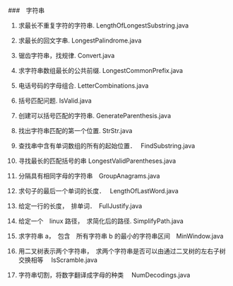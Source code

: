 ###　字符串

1. 求最长不重复字符的字符串.  LengthOfLongestSubstring.java

2. 求最长的回文字串. LongestPalindrome.java

3. 锯齿字符串，找规律.  Convert.java

4. 求字符串数组最长的公共前缀. LongestCommonPrefix.java 

5. 电话号码的字母组合.  LetterCombinations.java 

6. 括号匹配问题.  IsValid.java

7. 创建可以括号匹配的字符串.  GenerateParenthesis.java
 
8. 找出字符串匹配的第一个位置.  StrStr.java

9. 查找串中含有单词数组的所有的起始位置．　 FindSubstring.java

10. 寻找最长的匹配括号的串	 LongestValidParentheses.java

11. 分隔具有相同字母的字符串　GroupAnagrams.java

12. 求句子的最后一个单词的长度．　 LengthOfLastWord.java

13. 给定一行的长度，　排单词．　FullJustify.java

14. 给定一个　linux 路径，　求简化后的路径. SimplifyPath.java

15. 求字符串 a，　包含　所有字符串 b 的最小的字符串区间　MinWindow.java

16. 用二叉树表示两个字符串，　求两个字符串是否可以由通过二叉树的左右子树交换相等　 IsScramble.java

17. 字符串切割，将数字翻译成字母的种类　	NumDecodings.java
